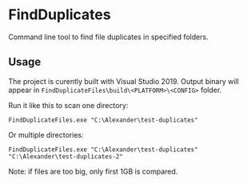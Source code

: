 # FindDuplicates
Command line tool to find file duplicates in specified folders.

## Usage
The project is curently built with Visual Studio 2019. Output binary will appear in `FindDuplicateFiles\build\<PLATFORM>\<CONFIG>` folder.

Run it like this to scan one directory:

`FindDuplicateFiles.exe "C:\Alexander\test-duplicates"`

Or multiple directories:

`FindDuplicateFiles.exe "C:\Alexander\test-duplicates" "C:\Alexander\test-duplicates-2"`

Note: if files are too big, only first 1GB is compared.
